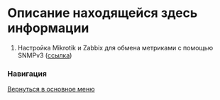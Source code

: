 # Описание находящейся здесь информации

1. Настройка Mikrotik и Zabbix для обмена метриками с помощью SNMPv3 ([ссылка](snmpv3.md))

### Навигация
[Вернуться в основное меню](../README.md)
